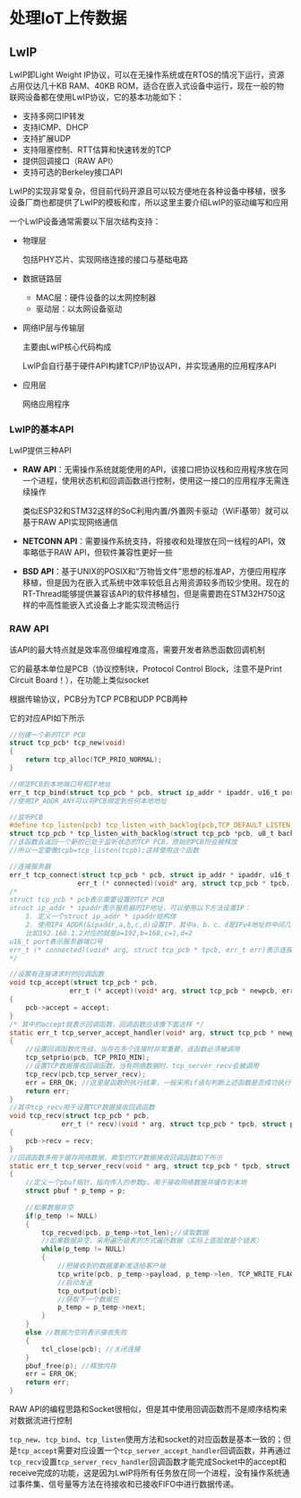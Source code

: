 # 处理IoT上传数据

## LwIP

LwIP即Light Weight IP协议，可以在无操作系统或在RTOS的情况下运行，资源占用仅达几十KB RAM、40KB ROM，适合在嵌入式设备中运行，现在一般的物联网设备都在使用LwIP协议，它的基本功能如下：

* 支持多网口IP转发
* 支持ICMP、DHCP
* 支持扩展UDP
* 支持阻塞控制、RTT估算和快速转发的TCP
* 提供回调接口（RAW API）
* 支持可选的Berkeley接口API

LwIP的实现非常复杂，但目前代码开源且可以较方便地在各种设备中移植，很多设备厂商也都提供了LwIP的模板和库，所以这里主要介绍LwIP的驱动编写和应用

一个LwIP设备通常需要以下层次结构支持：

* 物理层

  包括PHY芯片、实现网络连接的接口与基础电路

* 数据链路层

  * MAC层：硬件设备的以太网控制器
  * 驱动层：以太网设备驱动

* 网络IP层与传输层

  主要由LwIP核心代码构成

  LwIP会自行基于硬件API构建TCP/IP协议API，并实现通用的应用程序API

* 应用层

  网络应用程序

### LwIP的基本API

LwIP提供三种API

* **RAW API**：无需操作系统就能使用的API，该接口把协议栈和应用程序放在同一个进程，使用状态机和回调函数进行控制，使用这一接口的应用程序无需连续操作

  类似ESP32和STM32这样的SoC利用内置/外置网卡驱动（WiFi基带）就可以基于RAW API实现网络通信

* **NETCONN API**：需要操作系统支持，将接收和处理放在同一线程的API，效率略低于RAW API，但软件兼容性更好一些

* **BSD API**：基于UNIX的POSIX和“万物皆文件”思想的标准AP，方便应用程序移植，但是因为在嵌入式系统中效率较低且占用资源较多而较少使用。现在的RT-Thread能够提供兼容该API的软件移植包，但是需要跑在STM32H750这样的中高性能嵌入式设备上才能实现流畅运行

### RAW API

该API的最大特点就是效率高但编程难度高，需要开发者熟悉函数回调机制

它的最基本单位是PCB（协议控制块，Protocol Control Block，注意不是Print Circuit Board！），在功能上类似socket

根据传输协议，PCB分为TCP PCB和UDP PCB两种

它的对应API如下所示

```c
//创建一个新的TCP PCB
struct tcp_pcb* tcp_new(void)
{
    return tcp_alloc(TCP_PRIO_NORMAL);
}

//绑定PCB到本地端口号和IP地址
err_t tcp_bind(struct tcp_pcb * pcb, struct ip_addr * ipaddr, u16_t port);
//使用IP_ADDR_ANY可以将PCB绑定到任何本地地址    

//监听PCB
#define tcp_listen(pcb) tcp_listen_with_backlog(pcb,TCP_DEFAULT_LISTEN_BACKLOG)
struct tcp_pcb * tcp_listen_with_backlog(struct tcp_pcb *pcb, u8_t backlog);
//该函数会返回一个新的已处于监听状态的TCP PCB，原始的PCB则会被释放
//所以一定要像tcpb=tcp_listen(tcpb);这样使用这个函数

//连接服务器
err_t tcp_connect(struct tcp_pcb * pcb, struct ip_addr * ipaddr, u16_t port,
                 err_t (* connected)(void* arg, struct tcp_pcb * tpcb, err_t err));
/*
struct tcp_pcb * pcb表示需要设置的TCP PCB
struct ip_addr * ipaddr表示服务器的IP地址，可以使用以下方法设置IP：
	1. 定义一个struct ip_addr * ipaddr结构体
	2. 使用IP4_ADDR(&ipaddr,a,b,c,d)设置IP，其中a、b、c、d是IPv4地址的中间几个数字
	比如192.168.1.2对应的就是a=192,b=168,c=1,d=2
u16_t port表示服务器端口号
err_t (* connected)(void* arg, struct tcp_pcb * tpcb, err_t err)表示连接成功时的回调函数，开发者应该在其中使用状态机来实现对连接状态的控制
*/

//设置有连接请求时的回调函数
void tcp_accept(struct tcp_pcb * pcb,
               err_t (* accept)(void* arg, struct tcp_pcb * newpcb, err_t err))
{
    pcb->accept = accept;
}
/* 其中的accept就表示回调函数，回调函数应该像下面这样 */
static err_t tcp_server_accept_handler(void* arg, struct tcp_pcb * newpcb, err_t err)
{
    //设置回调函数优先级，当存在多个连接时非常重要，该函数必须被调用
    tcp_setprio(pcb, TCP_PRIO_MIN);
    //设置TCP数据接收回调函数，当有网络数据时，tcp_server_recv会被调用
    tcp_recv(pcb,tcp_server_recv);
    err = ERR_OK; //这里是函数的执行结果，一般采用if语句判断上述函数是否成功执行
    return err;
}
//其中tcp_recv用于设置TCP数据接收回调函数
void tcp_recv(struct tcp_pcb * pcb,
             err_t (* recv)(void * arg, struct tcp_pcb * tpcb, struct pbuf * p, err_t err))
{
    pcb->recv = recv;
}
//回调函数多用于缓存网络数据，典型的TCP数据接收回调函数如下所示
static err_t tcp_server_recv(void * arg, struct tcp_pcb * tpcb, struct pbuf * p, err_t err)
{
    //定义一个pbuf指针，指向传入的参数p，用于接收网络数据并缓存到本地
    struct pbuf * p_temp = p;
    
    //如果数据非空
    if(p_temp != NULL)
    {
        tcp_recved(pcb, p_temp->tot_len);//读取数据
        //如果数据非空，采用遍历链表的方式遍历数据（实际上底层就是个链表）
        while(p_temp != NULL)
        {
            //把接收到的数据重新发送给客户端
            tcp_write(pcb, p_temp->payload, p_temp->len, TCP_WRITE_FLAG_COPY);
            //启动发送
            tcp_output(pcb);
            //获取下一个数据包
            p_temp = p_temp->next;
		}
	}
    else //数据为空则表示接收失败
    {
        tcl_close(pcb); //关闭连接
    }
    pbuf_free(p); //释放内存
    err = ERR_OK;
    return err;
}
```

RAW API的编程思路和Socket很相似，但是其中使用回调函数而不是顺序结构来对数据流进行控制

`tcp_new`、`tcp_bind`、`tcp_listen`使用方法和socket的对应函数是基本一致的；但是`tcp_accept`需要对应设置一个`tcp_server_accept_handler`回调函数，并再通过`tcp_recv`设置`tcp_server_recv_handler`回调函数才能完成Socket中的accept和receive完成的功能，这是因为LwIP将所有任务放在同一个进程，没有操作系统通过事件集、信号量等方法在待接收和已接收FIFO中进行数据传递。











